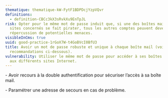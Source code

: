 ```yaml
---
thematique: thematique-kW-FytF1BDPDcjYzpVQvr
definitions:
  - definition-CBCc3kX3sRvkXu9EnTpJL
risk: Opter pour le même mot de passe induit que, si une des boîtes mail ou des
  sites concernés se fait pirater, tous les autres comptes peuvent devenir par
  répercussion de potentielles menaces.
visibleInCms: true
uuid: good-practice-1rGoX7W-t4GoBVcI0BfU3
title: Avoir un mot de passe robuste et unique à chaque boîte mail (voir
  recommandations ci-dessous).
vulnerability: Utiliser le même mot de passe pour accéder à ses boîtes mail et
  aux différents sites Internet.
---
```

\- Avoir recours à la double authentification pour sécuriser l’accès à sa boîte mail.

\- Paramétrer une adresse de secours en cas de problème.